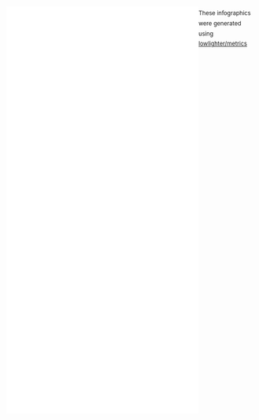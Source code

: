[<img align="left" width="390" alt="🦑" src="https://raw.githubusercontent.com/PrayagS/PrayagS/main/base.metrics.svg">](#)
[<img align="left" width="390" alt="🦑" src="https://raw.githubusercontent.com/PrayagS/PrayagS/main/activity.metrics.svg">](#)

[<img align="left" width="390" alt="🦑" src="https://raw.githubusercontent.com/PrayagS/PrayagS/main/notable.metrics.svg">](#)
[<img align="left" width="390" alt="🦑" src="https://raw.githubusercontent.com/PrayagS/PrayagS/main/habits.metrics.svg">](#)

[<img align="left" width="390" alt="🦑" src="https://raw.githubusercontent.com/PrayagS/PrayagS/main/followup.metrics.svg">](#)
[<img align="left" width="390" alt="🦑" src="https://raw.githubusercontent.com/PrayagS/PrayagS/main/stars.metrics.svg">](#)

<sub>These infographics were generated using [lowlighter/metrics](https://github.com/lowlighter/metrics)</sub>

<!-- Until that day: https://user-images.githubusercontent.com/22963968/159836902-a7553777-f1e2-49ed-90fc-9721322b3f44.png -->
<!-- The betrayer: https://user-images.githubusercontent.com/22963968/155458995-e4c24fff-d667-48cd-a1ce-1f66cd233a14.png -->
<!-- The world ender: https://user-images.githubusercontent.com/22963968/130322172-4e4996cd-eb3d-4013-9fc2-47e573413310.png -->
<!-- Farewell Miura: https://user-images.githubusercontent.com/22963968/119890439-1ff29f00-bf38-11eb-8515-d0a9c3c8a6b6.png -->
<!-- First steps with JavaScript: https://user-images.githubusercontent.com/22963968/114021347-e3c48b80-9870-11eb-8bc8-998bf39b4d0d.png -->

